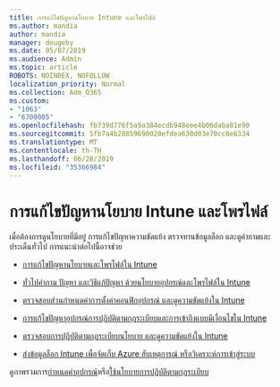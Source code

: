 ```yaml
---
title: การแก้ไขปัญหานโยบาย Intune และโพรไฟล์
ms.author: mandia
author: mandia
manager: dougeby
ms.date: 05/07/2019
ms.audience: Admin
ms.topic: article
ROBOTS: NOINDEX, NOFOLLOW
localization_priority: Normal
ms.collection: Adm_O365
ms.custom:
- "1063"
- "6700005"
ms.openlocfilehash: fb739d776f5a9a384ecdb948eee4b06daba81e90
ms.sourcegitcommit: 5fb7a4b28859690020efdea630d03e70cc0e6334
ms.translationtype: MT
ms.contentlocale: th-TH
ms.lasthandoff: 06/28/2019
ms.locfileid: "35366984"
---
```

# <a name="troubleshooting-intune-policy-and-profiles"></a>การแก้ไขปัญหานโยบาย Intune และโพรไฟล์

เมื่อต้องการดูนโยบายที่มีอยู่ การแก้ไขปัญหาความขัดแย้ง ตรวจทานข้อมูลล็อก และดูคำถามและประเด็นทั่วไป การแนะนำต่อไปนี้อาจช่วย

- [การแก้ไขปัญหานโยบายและโพรไฟล์ใน Intune](https://docs.microsoft.com/intune/troubleshoot-policies-in-microsoft-intune)

- [ทั่วไปคำถาม ปัญหา และวิธีแก้ปัญหา ด้วยนโยบายอุปกรณ์และโพรไฟล์ใน Intune](https://docs.microsoft.com/intune/device-profile-troubleshoot)

- [ตรวจสอบส่วนกำหนดค่าการตั้งค่าคอนฟิกอุปกรณ์ และดูความขัดแย้งใน Intune](https://docs.microsoft.com/intune/device-profile-monitor)

- [การแก้ไขปัญหาอุปกรณ์การปฏิบัติตามกฎระเบียบและการเข้าถึงแบบมีเงื่อนไขใน Intune](https://docs.microsoft.com/intune/troubleshoot-conditional-access)

- [ตรวจสอบการปฏิบัติตามกฎระเบียบนโยบาย และดูความขัดแย้งใน Intune](https://docs.microsoft.com/intune/compliance-policy-monitor)

- [ส่งข้อมูลล็อก Intune เพื่อจัดเก็บ Azure ฮับเหตุการณ์ หรือวิเคราะห์การเข้าสู่ระบบ](https://docs.microsoft.com/intune/review-logs-using-azure-monitor)

ดูภาพรวมการ[กำหนดค่าอุปกรณ์](https://docs.microsoft.com/intune/device-profiles)หรือ[ใช้นโยบายการปฏิบัติตามกฎระเบียบ](https://docs.microsoft.com/intune/device-compliance-get-started)